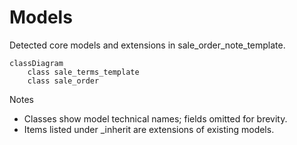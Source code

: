 # Models

Detected core models and extensions in sale_order_note_template.

```mermaid
classDiagram
    class sale_terms_template
    class sale_order
```

Notes
- Classes show model technical names; fields omitted for brevity.
- Items listed under _inherit are extensions of existing models.
